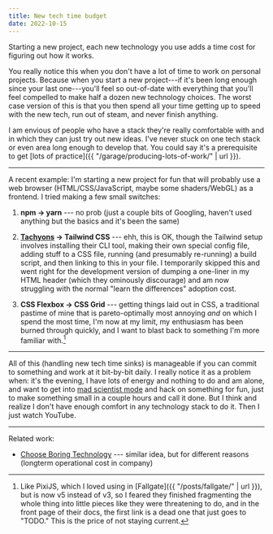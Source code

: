 ```yaml
---
title: New tech time budget
date: 2022-10-15
---
```


Starting a new project, each new technology you use adds a time cost for figuring out how it works.

You really notice this when you don't have a lot of time to work on personal projects. Because when you start a new project---if it's been long enough since your last one---you'll feel so out-of-date with everything that you'll feel compelled to make half a dozen new technology choices. The worst case version of this is that you then spend all your time getting up to speed with the new tech, run out of steam, and never finish anything.

I am envious of people who have a stack they're really comfortable with and in which they can just try out new ideas. I've never stuck on one tech stack or even area long enough to develop that. You could say it's a prerequisite to get [lots of practice]({{ "/garage/producing-lots-of-work/" | url }}).

---

A recent example: I'm starting a new project for fun that will probably use a web browser (HTML/CSS/JavaScript, maybe some shaders/WebGL) as a frontend. I tried making a few small switches:

1. **npm &rarr; yarn** --- no prob (just a couple bits of Googling, haven't used anything but the basics and it's been the same)

2. **[Tachyons](https://tachyons.io/) &rarr; Tailwind CSS** --- ehh, this is OK, though the Tailwind setup involves installing their CLI tool, making their own special config file, adding stuff to a CSS file, running (and presumably re-running) a build script, and then linking to this in your file. I temporarily skipped this and went right for the development version of dumping a one-liner in my HTML header (which they ominously discourage) and am now struggling with the normal "learn the differences" adoption cost.

3. **CSS Flexbox &rarr; CSS Grid** --- getting things laid out in CSS, a traditional pastime of mine that is pareto-optimally most annoying _and_ on which I spend the most time, I'm now at my limit, my enthusiasm has been burned through quickly, and I want to blast back to something I'm more familiar with.[^pixi]

[^pixi]: Like PixiJS, which I loved using in [Fallgate]({{ "/posts/fallgate/" | url }}), but is now v5 instead of v3, so I feared they finished fragmenting the whole thing into little pieces like they were threatening to do, and in the front page of their docs, the first link is a dead one that just goes to "TODO." This is the price of not staying current.

---

All of this (handling new tech time sinks) is manageable if you can commit to something and work at it bit-by-bit daily. I really notice it as a problem when: it's the evening, I have lots of energy and nothing to do and am alone, and want to get into [mad scientist mode](https://alex.miller.garden/notes/mad-scientist-mode/) and hack on something for fun, just to make something small in a couple hours and call it done. But I think and realize I don't have enough comfort in any technology stack to do it. Then I just watch YouTube.

---

Related work:

- [Choose Boring Technology](https://boringtechnology.club/) --- similar idea, but for different reasons (longterm operational cost in company)

